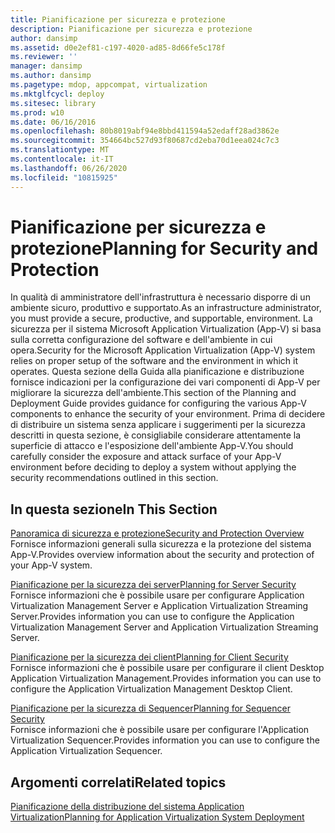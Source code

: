 ```yaml
---
title: Pianificazione per sicurezza e protezione
description: Pianificazione per sicurezza e protezione
author: dansimp
ms.assetid: d0e2ef81-c197-4020-ad85-8d66fe5c178f
ms.reviewer: ''
manager: dansimp
ms.author: dansimp
ms.pagetype: mdop, appcompat, virtualization
ms.mktglfcycl: deploy
ms.sitesec: library
ms.prod: w10
ms.date: 06/16/2016
ms.openlocfilehash: 80b8019abf94e8bbd411594a52edaff28ad3862e
ms.sourcegitcommit: 354664bc527d93f80687cd2eba70d1eea024c7c3
ms.translationtype: MT
ms.contentlocale: it-IT
ms.lasthandoff: 06/26/2020
ms.locfileid: "10815925"
---
```

# <span data-ttu-id="e3b0e-103">Pianificazione per sicurezza e protezione</span><span class="sxs-lookup"><span data-stu-id="e3b0e-103">Planning for Security and Protection</span></span>


<span data-ttu-id="e3b0e-104">In qualità di amministratore dell'infrastruttura è necessario disporre di un ambiente sicuro, produttivo e supportato.</span><span class="sxs-lookup"><span data-stu-id="e3b0e-104">As an infrastructure administrator, you must provide a secure, productive, and supportable, environment.</span></span> <span data-ttu-id="e3b0e-105">La sicurezza per il sistema Microsoft Application Virtualization (App-V) si basa sulla corretta configurazione del software e dell'ambiente in cui opera.</span><span class="sxs-lookup"><span data-stu-id="e3b0e-105">Security for the Microsoft Application Virtualization (App-V) system relies on proper setup of the software and the environment in which it operates.</span></span> <span data-ttu-id="e3b0e-106">Questa sezione della Guida alla pianificazione e distribuzione fornisce indicazioni per la configurazione dei vari componenti di App-V per migliorare la sicurezza dell'ambiente.</span><span class="sxs-lookup"><span data-stu-id="e3b0e-106">This section of the Planning and Deployment Guide provides guidance for configuring the various App-V components to enhance the security of your environment.</span></span> <span data-ttu-id="e3b0e-107">Prima di decidere di distribuire un sistema senza applicare i suggerimenti per la sicurezza descritti in questa sezione, è consigliabile considerare attentamente la superficie di attacco e l'esposizione dell'ambiente App-V.</span><span class="sxs-lookup"><span data-stu-id="e3b0e-107">You should carefully consider the exposure and attack surface of your App-V environment before deciding to deploy a system without applying the security recommendations outlined in this section.</span></span>

## <span data-ttu-id="e3b0e-108">In questa sezione</span><span class="sxs-lookup"><span data-stu-id="e3b0e-108">In This Section</span></span>


<a href="" id="security-and-protection-overview"></a>[<span data-ttu-id="e3b0e-109">Panoramica di sicurezza e protezione</span><span class="sxs-lookup"><span data-stu-id="e3b0e-109">Security and Protection Overview</span></span>](security-and-protection-overview.md)  
<span data-ttu-id="e3b0e-110">Fornisce informazioni generali sulla sicurezza e la protezione del sistema App-V.</span><span class="sxs-lookup"><span data-stu-id="e3b0e-110">Provides overview information about the security and protection of your App-V system.</span></span>

<a href="" id="planning-for-server-security"></a>[<span data-ttu-id="e3b0e-111">Pianificazione per la sicurezza dei server</span><span class="sxs-lookup"><span data-stu-id="e3b0e-111">Planning for Server Security</span></span>](planning-for-server-security.md)  
<span data-ttu-id="e3b0e-112">Fornisce informazioni che è possibile usare per configurare Application Virtualization Management Server e Application Virtualization Streaming Server.</span><span class="sxs-lookup"><span data-stu-id="e3b0e-112">Provides information you can use to configure the Application Virtualization Management Server and Application Virtualization Streaming Server.</span></span>

<a href="" id="planning-for-client-security"></a>[<span data-ttu-id="e3b0e-113">Pianificazione per la sicurezza dei client</span><span class="sxs-lookup"><span data-stu-id="e3b0e-113">Planning for Client Security</span></span>](planning-for-client-security.md)  
<span data-ttu-id="e3b0e-114">Fornisce informazioni che è possibile usare per configurare il client Desktop Application Virtualization Management.</span><span class="sxs-lookup"><span data-stu-id="e3b0e-114">Provides information you can use to configure the Application Virtualization Management Desktop Client.</span></span>

<a href="" id="planning-for-sequencer-security"></a>[<span data-ttu-id="e3b0e-115">Pianificazione per la sicurezza di Sequencer</span><span class="sxs-lookup"><span data-stu-id="e3b0e-115">Planning for Sequencer Security</span></span>](planning-for-sequencer-security.md)  
<span data-ttu-id="e3b0e-116">Fornisce informazioni che è possibile usare per configurare l'Application Virtualization Sequencer.</span><span class="sxs-lookup"><span data-stu-id="e3b0e-116">Provides information you can use to configure the Application Virtualization Sequencer.</span></span>

## <span data-ttu-id="e3b0e-117">Argomenti correlati</span><span class="sxs-lookup"><span data-stu-id="e3b0e-117">Related topics</span></span>


[<span data-ttu-id="e3b0e-118">Pianificazione della distribuzione del sistema Application Virtualization</span><span class="sxs-lookup"><span data-stu-id="e3b0e-118">Planning for Application Virtualization System Deployment</span></span>](planning-for-application-virtualization-system-deployment.md)

 

 





